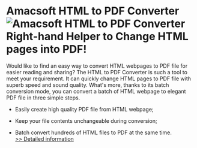 # Amacsoft HTML to PDF Converter<br />![Amacsoft HTML to PDF Converter](https://mycommerce.akamaized.net/api/pimages/P300924627/BIG/300924627.PNG)<br />Right-hand Helper to Change HTML pages into PDF!

Would like to find an easy way to convert HTML webpages to PDF file for easier reading and sharing? The HTML to PDF Converter is such a tool to meet your requirement. It can quickly change HTML pages to PDF file with superb speed and sound quality. What's more, thanks to its batch conversion mode, you can convert a batch of HTML webpage to elegant PDF file in three simple steps.

* Easily create high quality PDF file from HTML webpage;

* Keep your file contents unchangeable during conversion;

* Batch convert hundreds of HTML files to PDF at the same time.<br />[>> Detailed information](https://secure.shareit.com/shareit/product.html?productid=300924627&affiliateid=200057808)